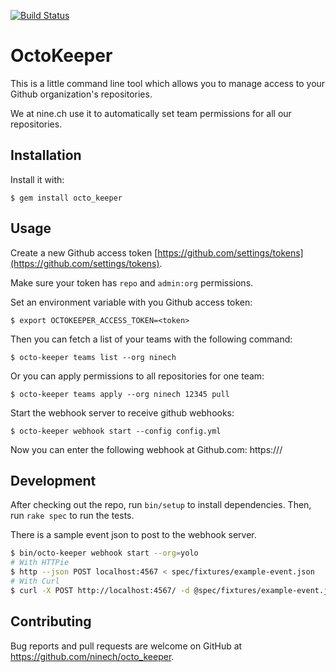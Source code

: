 [![Build Status](https://travis-ci.org/ninech/octo_keeper.svg?branch=master)](https://travis-ci.org/ninech/octo_keeper)

# OctoKeeper

This is a little command line tool which allows you to manage access to your Github organization's repositories.

We at nine.ch use it to automatically set team permissions for all our repositories.

## Installation

Install it with:

    $ gem install octo_keeper

## Usage

Create a new Github access token [https://github.com/settings/tokens](https://github.com/settings/tokens).

Make sure your token has `repo` and `admin:org` permissions.

Set an environment variable with you Github access token:

    $ export OCTOKEEPER_ACCESS_TOKEN=<token>

Then you can fetch a list of your teams with the following command:

    $ octo-keeper teams list --org ninech

Or you can apply permissions to all repositories for one team:

    $ octo-keeper teams apply --org ninech 12345 pull

Start the webhook server to receive github webhooks:

    $ octo-keeper webhook start --config config.yml

Now you can enter the following webhook at Github.com: https://<hostname>/

## Development

After checking out the repo, run `bin/setup` to install dependencies. Then, run `rake spec` to run the tests.

There is a sample event json to post to the webhook server.

```sh
$ bin/octo-keeper webhook start --org=yolo
# With HTTPie
$ http --json POST localhost:4567 < spec/fixtures/example-event.json
# With Curl
$ curl -X POST http://localhost:4567/ -d @spec/fixtures/example-event.json --header "Content-Type: application/json"
```

## Contributing

Bug reports and pull requests are welcome on GitHub at https://github.com/ninech/octo_keeper.
